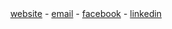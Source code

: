 <div align="center">
  <a href="https://haikel.app" target="blank" rel="noopener noreferrer">website</a> - 
  <a href="mailto:halo@haikel.app" target="blank" rel="noopener noreferrer">email</a> - 
  <a href="https://facebook.com/kelgfx" rel="noopener noreferrer">facebook</a> - 
  <a href="https://www.linkedin.com/in/haikel/" rel="noopener noreferrer">linkedin</a>
</div>
